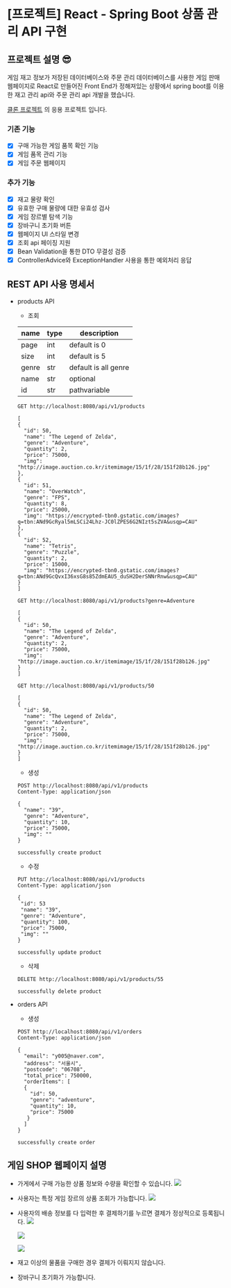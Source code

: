 # [프로젝트] React - Spring Boot 상품 관리 API 구현
## 프로젝트 설명 😎
게임 재고 정보가 저장된 데이터베이스와 주문 관리 데이터베이스를 사용한 게임 판매 웹페이지로  React로 만들어진 Front End가 정해져있는 상황에서 spring boot를 이용한 재고 관리 api와 주문 관리 api 개발을 했습니다.

[클론 프로젝트](https://github.com/y005/react-springboot-rest-api) 의 응용 프로젝트 입니다.

### 기존 기능
- [x] 구매 가능한 게임 품목 확인 기능
- [x] 게임 품목 관리 기능
- [x] 게임 주문 웹페이지

### 추가 기능

- [x] 재고 물량 확인
- [x] 유효한 구매 물량에 대한 유효성 검사
- [x] 게임 장르별 탐색 기능
- [x] 장바구니 초기화 버튼
- [X] 웹페이지 UI 스타일 변경
- [X] 조회 api 페이징 지원
- [X] Bean Validation을 통한 DTO 무결성 검증
- [X] ControllerAdvice와 ExceptionHandler 사용을 통한 예외처리 응답

## REST API 사용 명세서
- products API 
  - 조회
  
  | name  | type | description          |
  |-----|----------------------|---|
  | page  | int | default is 0         |
  | size  | int | default is 5         |
  | genre | str | default is all genre |
  | name  | str | optional             |
  | id     | str | pathvariable |

  ```
  GET http://localhost:8080/api/v1/products
  ```
  ```
  [
  {
    "id": 50,
    "name": "The Legend of Zelda",
    "genre": "Adventure",
    "quantity": 2,
    "price": 75000,
    "img": "http://image.auction.co.kr/itemimage/15/1f/28/151f28b126.jpg"
  },
  {
    "id": 51,
    "name": "OverWatch",
    "genre": "FPS",
    "quantity": 8,
    "price": 25000,
    "img": "https://encrypted-tbn0.gstatic.com/images?q=tbn:ANd9GcRyal5mLSCi24Lhz-JC0lZPES6G2NIzt5sZVA&usqp=CAU"
  },
  {
    "id": 52,
    "name": "Tetris",
    "genre": "Puzzle",
    "quantity": 2,
    "price": 15000,
    "img": "https://encrypted-tbn0.gstatic.com/images?q=tbn:ANd9GcQvxI36xsG8s85ZdmEAU5_duSH2DerSNNrRnw&usqp=CAU"
  }
  ]
  ```
  
  ```
  GET http://localhost:8080/api/v1/products?genre=Adventure
  ```
  ```
  [
  {
    "id": 50,
    "name": "The Legend of Zelda",
    "genre": "Adventure",
    "quantity": 2,
    "price": 75000,
    "img": "http://image.auction.co.kr/itemimage/15/1f/28/151f28b126.jpg"
  }
  ]
  ```
  ```
  GET http://localhost:8080/api/v1/products/50
  ```
  ```
  [
  {
    "id": 50,
    "name": "The Legend of Zelda",
    "genre": "Adventure",
    "quantity": 2,
    "price": 75000,
    "img": "http://image.auction.co.kr/itemimage/15/1f/28/151f28b126.jpg"
  }
  ]
  ```
  - 생성
  ```
  POST http://localhost:8080/api/v1/products
  Content-Type: application/json
    
  {
    "name": "39",
    "genre": "Adventure",
    "quantity": 10,
    "price": 75000,
    "img": ""
  }
  ```
  ```
  successfully create product
  ```
  - 수정
  ```
  PUT http://localhost:8080/api/v1/products
  Content-Type: application/json

  {
   "id": 53
   "name": "39",
   "genre": "Adventure",
   "quantity": 100,
   "price": 75000,
   "img": ""
  }
  ```
  ```
  successfully update product
  ```
  
  - 삭제
  ```
  DELETE http://localhost:8080/api/v1/products/55
  ```
  ```
  successfully delete product
  ```

- orders API
  - 생성
  ```
  POST http://localhost:8080/api/v1/orders
  Content-Type: application/json
    
  {
    "email": "y005@naver.com",
    "address": "서울시",
    "postcode": "06708",
    "total_price": 750000,
    "orderItems": [
    {
      "id": 50,
      "genre": "adventure",
      "quantity": 10,
      "price": 75000
     }
    ]
  }
  ```
  ```
  successfully create order
  ```

## 게임 SHOP 웹페이지 설명 
- 가게에서 구매 가능한 상품 정보와 수량을 확인할 수 있습니다.
![](https://velog.velcdn.com/images/y005/post/4f17097d-bc17-4dfe-b807-756b80d2e800/image.png)
- 사용자는 특정 게임 장르의 상품 조회가 가능합니다.
![](https://velog.velcdn.com/images/y005/post/07710802-35c0-40d8-a28d-ed2180328dd9/image.png)
- 사용자의 배송 정보를 다 입력한 후 결제하기를 누르면 결제가 정상적으로 등록됩니다.
  ![](https://velog.velcdn.com/images/y005/post/201094fe-f2eb-4459-9325-ce37719f8fe8/image.png)
  
  ![](https://velog.velcdn.com/images/y005/post/8358fbc2-87c8-4624-802e-2bbe3d3859ec/image.png)
  
  ![](https://velog.velcdn.com/images/y005/post/95f1ae65-1f67-404c-aa07-c5dd57348170/image.png)
- 재고 이상의 물품을 구매한 경우 결제가 이뤄지지 않습니다.
- 장바구니 초기화가 가능합니다.
